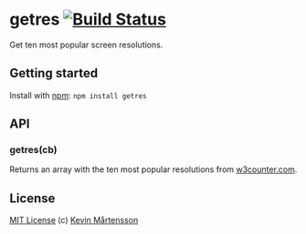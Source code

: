 # getres [![Build Status](https://travis-ci.org/kevva/getres.png?branch=master)](http://travis-ci.org/kevva/getres)

Get ten most popular screen resolutions.

## Getting started

Install with [npm](https://npmjs.org/package/getres): `npm install getres`

## API

### getres(cb)

Returns an array with the ten most popular resolutions from [w3counter.com](http://www.w3counter.com/globalstats.php).

## License

[MIT License](http://en.wikipedia.org/wiki/MIT_License) (c) [Kevin Mårtensson](https://github.com/kevva)
